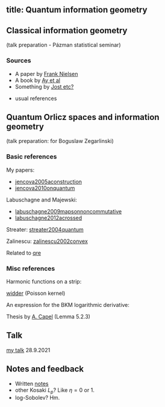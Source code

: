 title: Quantum information geometry
---


## Classical information geometry

(talk preparation - Pázman statistical seminar)
### Sources

* A paper by [Frank Nielsen](https://arxiv.org/abs/1808.08271)    
* A book by [Ay et al](https://link.springer.com/book/10.1007/978-3-319-56478-4)   
* Something by [Jost etc?](https://arxiv.org/abs/1907.00732)
+ usual references







## Quantum Orlicz spaces and information geometry

(talk preparation: for Boguslaw Zegarlinski)
### Basic references


My papers:    
 
* [jencova2005aconstruction](jencova2005aconstruction)    
* [jencova2010onquantum](jencova2010onquantum)

Labuschagne and Majewski:  

* [labuschagne2009mapsonnoncommutative](labuschagne2009mapsonnoncommutative)    
* [labuschagne2012acrossed](labuschagne2012acrossed)
                                                     

Streater: [streater2004quantum](streater2004quantum)


Zalinescu: [zalinescu2002convex](BOOK_zalinescu2002convex)


Related to [qre](PROJECT_qre)

### Misc references


Harmonic functions on a strip:

[widder](https://www.ams.org/journals/proc/1961-012-01/S0002-9939-1961-0132838-8/) (Poisson kernel)

An expression for the BKM logarithmic derivative:

Thesis by [A. Capel](https://www.icmat.es/Thesis/2019/Tesis_Angela_Capel.pdf) (Lemma 5.2.3)


## Talk

[my talk](MISC_qig/orlicz2021.pdf) 28.9.2021 





## Notes and feedback


* Written [notes](MISC_qig/notes.pdf)     
* other Kosaki $L_p$? Like $\eta=0$ or 1.     
* log-Sobolev? Hm.

 




